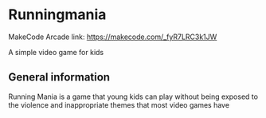 # Runningmania
MakeCode Arcade link: https://makecode.com/_fyR7LRC3k1JW

A simple video game for kids

## General information

Running Mania is a game that young kids can play without being exposed to the violence and inappropriate themes that most video games have

